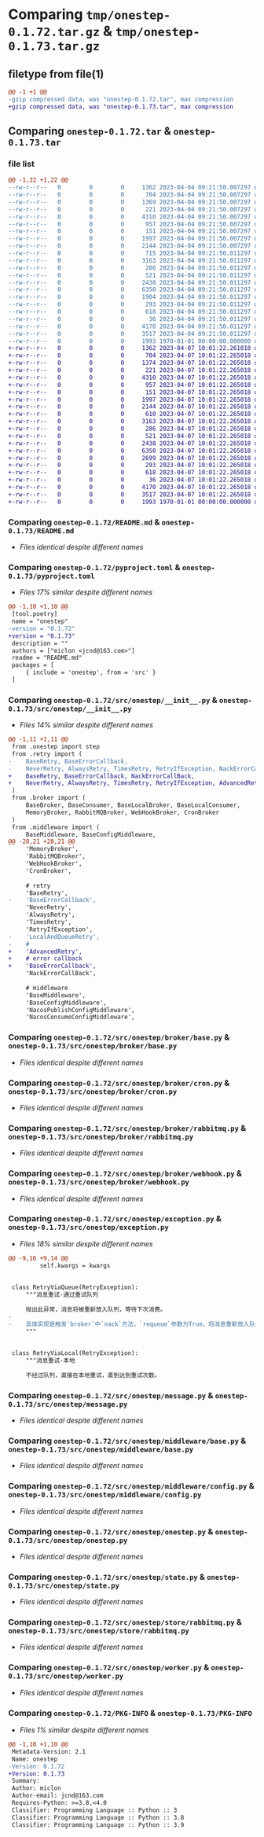 # Comparing `tmp/onestep-0.1.72.tar.gz` & `tmp/onestep-0.1.73.tar.gz`

## filetype from file(1)

```diff
@@ -1 +1 @@
-gzip compressed data, was "onestep-0.1.72.tar", max compression
+gzip compressed data, was "onestep-0.1.73.tar", max compression
```

## Comparing `onestep-0.1.72.tar` & `onestep-0.1.73.tar`

### file list

```diff
@@ -1,22 +1,22 @@
--rw-r--r--   0        0        0     1362 2023-04-04 09:21:50.007297 onestep-0.1.72/README.md
--rw-r--r--   0        0        0      704 2023-04-04 09:21:50.007297 onestep-0.1.72/pyproject.toml
--rw-r--r--   0        0        0     1369 2023-04-04 09:21:50.007297 onestep-0.1.72/src/onestep/__init__.py
--rw-r--r--   0        0        0      221 2023-04-04 09:21:50.007297 onestep-0.1.72/src/onestep/broker/__init__.py
--rw-r--r--   0        0        0     4310 2023-04-04 09:21:50.007297 onestep-0.1.72/src/onestep/broker/base.py
--rw-r--r--   0        0        0      957 2023-04-04 09:21:50.007297 onestep-0.1.72/src/onestep/broker/cron.py
--rw-r--r--   0        0        0      151 2023-04-04 09:21:50.007297 onestep-0.1.72/src/onestep/broker/memory.py
--rw-r--r--   0        0        0     1997 2023-04-04 09:21:50.007297 onestep-0.1.72/src/onestep/broker/rabbitmq.py
--rw-r--r--   0        0        0     2144 2023-04-04 09:21:50.007297 onestep-0.1.72/src/onestep/broker/webhook.py
--rw-r--r--   0        0        0      715 2023-04-04 09:21:50.011297 onestep-0.1.72/src/onestep/exception.py
--rw-r--r--   0        0        0     3163 2023-04-04 09:21:50.011297 onestep-0.1.72/src/onestep/message.py
--rw-r--r--   0        0        0      286 2023-04-04 09:21:50.011297 onestep-0.1.72/src/onestep/middleware/__init__.py
--rw-r--r--   0        0        0      521 2023-04-04 09:21:50.011297 onestep-0.1.72/src/onestep/middleware/base.py
--rw-r--r--   0        0        0     2438 2023-04-04 09:21:50.011297 onestep-0.1.72/src/onestep/middleware/config.py
--rw-r--r--   0        0        0     6350 2023-04-04 09:21:50.011297 onestep-0.1.72/src/onestep/onestep.py
--rw-r--r--   0        0        0     1904 2023-04-04 09:21:50.011297 onestep-0.1.72/src/onestep/retry.py
--rw-r--r--   0        0        0      293 2023-04-04 09:21:50.011297 onestep-0.1.72/src/onestep/signal.py
--rw-r--r--   0        0        0      618 2023-04-04 09:21:50.011297 onestep-0.1.72/src/onestep/state.py
--rw-r--r--   0        0        0       36 2023-04-04 09:21:50.011297 onestep-0.1.72/src/onestep/store/__init__.py
--rw-r--r--   0        0        0     4170 2023-04-04 09:21:50.011297 onestep-0.1.72/src/onestep/store/rabbitmq.py
--rw-r--r--   0        0        0     3517 2023-04-04 09:21:50.011297 onestep-0.1.72/src/onestep/worker.py
--rw-r--r--   0        0        0     1993 1970-01-01 00:00:00.000000 onestep-0.1.72/PKG-INFO
+-rw-r--r--   0        0        0     1362 2023-04-07 10:01:22.261018 onestep-0.1.73/README.md
+-rw-r--r--   0        0        0      704 2023-04-07 10:01:22.265018 onestep-0.1.73/pyproject.toml
+-rw-r--r--   0        0        0     1374 2023-04-07 10:01:22.265018 onestep-0.1.73/src/onestep/__init__.py
+-rw-r--r--   0        0        0      221 2023-04-07 10:01:22.265018 onestep-0.1.73/src/onestep/broker/__init__.py
+-rw-r--r--   0        0        0     4310 2023-04-07 10:01:22.265018 onestep-0.1.73/src/onestep/broker/base.py
+-rw-r--r--   0        0        0      957 2023-04-07 10:01:22.265018 onestep-0.1.73/src/onestep/broker/cron.py
+-rw-r--r--   0        0        0      151 2023-04-07 10:01:22.265018 onestep-0.1.73/src/onestep/broker/memory.py
+-rw-r--r--   0        0        0     1997 2023-04-07 10:01:22.265018 onestep-0.1.73/src/onestep/broker/rabbitmq.py
+-rw-r--r--   0        0        0     2144 2023-04-07 10:01:22.265018 onestep-0.1.73/src/onestep/broker/webhook.py
+-rw-r--r--   0        0        0      610 2023-04-07 10:01:22.265018 onestep-0.1.73/src/onestep/exception.py
+-rw-r--r--   0        0        0     3163 2023-04-07 10:01:22.265018 onestep-0.1.73/src/onestep/message.py
+-rw-r--r--   0        0        0      286 2023-04-07 10:01:22.265018 onestep-0.1.73/src/onestep/middleware/__init__.py
+-rw-r--r--   0        0        0      521 2023-04-07 10:01:22.265018 onestep-0.1.73/src/onestep/middleware/base.py
+-rw-r--r--   0        0        0     2438 2023-04-07 10:01:22.265018 onestep-0.1.73/src/onestep/middleware/config.py
+-rw-r--r--   0        0        0     6350 2023-04-07 10:01:22.265018 onestep-0.1.73/src/onestep/onestep.py
+-rw-r--r--   0        0        0     2699 2023-04-07 10:01:22.265018 onestep-0.1.73/src/onestep/retry.py
+-rw-r--r--   0        0        0      293 2023-04-07 10:01:22.265018 onestep-0.1.73/src/onestep/signal.py
+-rw-r--r--   0        0        0      618 2023-04-07 10:01:22.265018 onestep-0.1.73/src/onestep/state.py
+-rw-r--r--   0        0        0       36 2023-04-07 10:01:22.265018 onestep-0.1.73/src/onestep/store/__init__.py
+-rw-r--r--   0        0        0     4170 2023-04-07 10:01:22.265018 onestep-0.1.73/src/onestep/store/rabbitmq.py
+-rw-r--r--   0        0        0     3517 2023-04-07 10:01:22.265018 onestep-0.1.73/src/onestep/worker.py
+-rw-r--r--   0        0        0     1993 1970-01-01 00:00:00.000000 onestep-0.1.73/PKG-INFO
```

### Comparing `onestep-0.1.72/README.md` & `onestep-0.1.73/README.md`

 * *Files identical despite different names*

### Comparing `onestep-0.1.72/pyproject.toml` & `onestep-0.1.73/pyproject.toml`

 * *Files 17% similar despite different names*

```diff
@@ -1,10 +1,10 @@
 [tool.poetry]
 name = "onestep"
-version = "0.1.72"
+version = "0.1.73"
 description = ""
 authors = ["miclon <jcnd@163.com>"]
 readme = "README.md"
 packages = [
     { include = 'onestep', from = 'src' }
 ]
```

### Comparing `onestep-0.1.72/src/onestep/__init__.py` & `onestep-0.1.73/src/onestep/__init__.py`

 * *Files 14% similar despite different names*

```diff
@@ -1,11 +1,11 @@
 from .onestep import step
 from .retry import (
-    BaseRetry, BaseErrorCallback,
-    NeverRetry, AlwaysRetry, TimesRetry, RetryIfException, NackErrorCallBack, LocalAndQueueRetry
+    BaseRetry, BaseErrorCallback, NackErrorCallBack,
+    NeverRetry, AlwaysRetry, TimesRetry, RetryIfException, AdvancedRetry
 )
 from .broker import (
     BaseBroker, BaseConsumer, BaseLocalBroker, BaseLocalConsumer,
     MemoryBroker, RabbitMQBroker, WebHookBroker, CronBroker
 )
 from .middleware import (
     BaseMiddleware, BaseConfigMiddleware,
@@ -28,21 +28,21 @@
     'MemoryBroker',
     'RabbitMQBroker',
     'WebHookBroker',
     'CronBroker',
 
     # retry
     'BaseRetry',
-    'BaseErrorCallback',
     'NeverRetry',
     'AlwaysRetry',
     'TimesRetry',
     'RetryIfException',
-    'LocalAndQueueRetry',
-    #
+    'AdvancedRetry',
+    # error callback
+    'BaseErrorCallback',
     'NackErrorCallBack',
 
     # middleware
     'BaseMiddleware',
     'BaseConfigMiddleware',
     'NacosPublishConfigMiddleware',
     'NacosConsumeConfigMiddleware',
```

### Comparing `onestep-0.1.72/src/onestep/broker/base.py` & `onestep-0.1.73/src/onestep/broker/base.py`

 * *Files identical despite different names*

### Comparing `onestep-0.1.72/src/onestep/broker/cron.py` & `onestep-0.1.73/src/onestep/broker/cron.py`

 * *Files identical despite different names*

### Comparing `onestep-0.1.72/src/onestep/broker/rabbitmq.py` & `onestep-0.1.73/src/onestep/broker/rabbitmq.py`

 * *Files identical despite different names*

### Comparing `onestep-0.1.72/src/onestep/broker/webhook.py` & `onestep-0.1.73/src/onestep/broker/webhook.py`

 * *Files identical despite different names*

### Comparing `onestep-0.1.72/src/onestep/exception.py` & `onestep-0.1.73/src/onestep/exception.py`

 * *Files 18% similar despite different names*

```diff
@@ -9,16 +9,14 @@
         self.kwargs = kwargs
 
 
 class RetryViaQueue(RetryException):
     """消息重试-通过重试队列
 
     抛出此异常，消息将被重新放入队列，等待下次消费。
-
-    具体实现是触发`broker`中`nack`方法，`requeue`参数为True，将消息重新放入队列
     """
 
 
 class RetryViaLocal(RetryException):
     """消息重试-本地
 
     不经过队列，直接在本地重试，直到达到重试次数。
```

### Comparing `onestep-0.1.72/src/onestep/message.py` & `onestep-0.1.73/src/onestep/message.py`

 * *Files identical despite different names*

### Comparing `onestep-0.1.72/src/onestep/middleware/base.py` & `onestep-0.1.73/src/onestep/middleware/base.py`

 * *Files identical despite different names*

### Comparing `onestep-0.1.72/src/onestep/middleware/config.py` & `onestep-0.1.73/src/onestep/middleware/config.py`

 * *Files identical despite different names*

### Comparing `onestep-0.1.72/src/onestep/onestep.py` & `onestep-0.1.73/src/onestep/onestep.py`

 * *Files identical despite different names*

### Comparing `onestep-0.1.72/src/onestep/state.py` & `onestep-0.1.73/src/onestep/state.py`

 * *Files identical despite different names*

### Comparing `onestep-0.1.72/src/onestep/store/rabbitmq.py` & `onestep-0.1.73/src/onestep/store/rabbitmq.py`

 * *Files identical despite different names*

### Comparing `onestep-0.1.72/src/onestep/worker.py` & `onestep-0.1.73/src/onestep/worker.py`

 * *Files identical despite different names*

### Comparing `onestep-0.1.72/PKG-INFO` & `onestep-0.1.73/PKG-INFO`

 * *Files 1% similar despite different names*

```diff
@@ -1,10 +1,10 @@
 Metadata-Version: 2.1
 Name: onestep
-Version: 0.1.72
+Version: 0.1.73
 Summary: 
 Author: miclon
 Author-email: jcnd@163.com
 Requires-Python: >=3.8,<4.0
 Classifier: Programming Language :: Python :: 3
 Classifier: Programming Language :: Python :: 3.8
 Classifier: Programming Language :: Python :: 3.9
```

